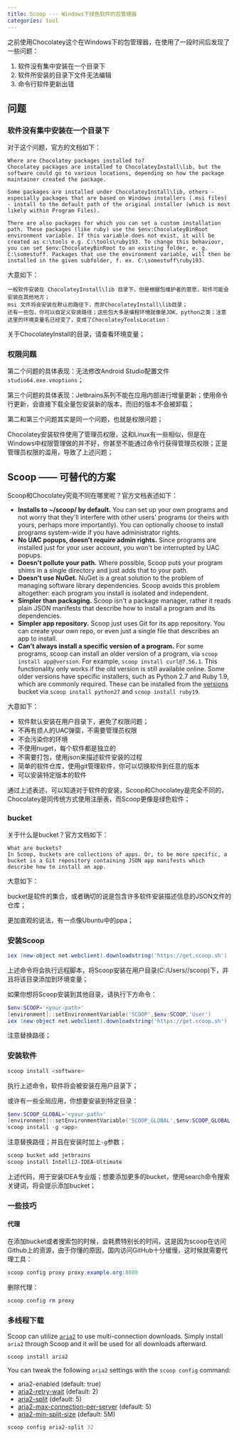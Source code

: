 ```yaml
---
title: Scoop --- Windows下绿色软件的包管理器
categories: tool
---
```




之前使用Chocolatey这个在Windows下的包管理器，在使用了一段时间后发现了一些问题：

1. 软件没有集中安装在一个目录下
2. 软件所安装的目录下文件无法编辑
3. 命令行软件更新出错

## 问题

### 软件没有集中安装在一个目录下

对于这个问题，官方的文档如下：

```
Where are Chocolatey packages installed to?
Chocolatey packages are installed to ChocolateyInstall\lib, but the software could go to various locations, depending on how the package maintainer created the package.

Some packages are installed under ChocolateyInstall\lib, others - especially packages that are based on Windows installers (.msi files) - install to the default path of the original installer (which is most likely within Program Files).

There are also packages for which you can set a custom installation path. These packages (like ruby) use the $env:ChocolateyBinRoot environment variable. If this variable does not exist, it will be created as c:\tools e.g. C:\tools\ruby193. To change this behaviour, you can set $env:ChocolateyBinRoot to an existing folder, e. g. C:\somestuff. Packages that use the environment variable, will then be installed in the given subfolder, f. ex. C:\somestuff\ruby193.
```

大意如下：

```
一般软件安装在 ChocolateyInstall\lib 目录下，但是根据包维护者的意愿，软件可能会安装在其他地方；
msi 文件将会安装在默认的路径下，而非ChocolateyInstall\lib目录；
还有一些包，你可以自定义安装路径；这些包大多是编程环境就像是JDK、python之类；注意这里的环境变量名已经变了，变成了ChocolateyToolsLocation：
```

关于ChocolateyInstall的目录，请查看环境变量；

### 权限问题

第二个问题的具体表现：无法修改Android Studio配置文件`studio64.exe.vmoptions`；

第三个问题的具体表现：Jetbrains系列不能在应用内部进行增量更新；使用命令行更新，会直接下载全量包安装新的版本，而旧的版本不会被卸载；

第二和第三个问题其实是同一个问题，也就是权限问题；

Chocolatey安装软件使用了管理员权限，这和Linux有一些相似，但是在Windows中权限管理做的并不好，你甚至不能通过命令行获得管理员权限；正是管理员权限的滥用，导致了上述问题；

## Scoop —— 可替代的方案

Scoop和Chocolatey究竟不同在哪里呢？官方文档表述如下：

- **Installs to ~/scoop/ by default.** You can set up your own programs and not worry that they'll interfere with other users' programs (or theirs with yours, perhaps more importantly). You can optionally choose to install programs system-wide if you have administrator rights.
- **No UAC popups, doesn't require admin rights.** Since programs are installed just for your user account, you won't be interrupted by UAC popups.
- **Doesn't pollute your path.** Where possible, Scoop puts your program shims in a single directory and just adds that to your path.
- **Doesn't use NuGet.** NuGet is a great solution to the problem of managing software library dependencies. Scoop avoids this problem altogether: each program you install is isolated and independent.
- **Simpler than packaging.** Scoop isn't a package manager, rather it reads plain JSON manifests that describe how to install a program and its dependencies.
- **Simpler app repository.** Scoop just uses Git for its app repository. You can create your own repo, or even just a single file that describes an app to install.
- **Can't always install a specific version of a program.** For some programs, scoop can install an older version of a program, via `scoop install app@version`. For example, `scoop install curl@7.56.1`. This functionality only works if the old version is still available online. Some older versions have specific installers, such as Python 2.7 and Ruby 1.9, which are commonly required. These can be installed from the [versions](https://github.com/scoopinstaller/versions/) bucket via `scoop install python27` and `scoop install ruby19`.

大意如下：

* 软件默认安装在用户目录下，避免了权限问题；
* 不再有烦人的UAC弹窗，不需要管理员权限
* 不会污染你的环境
* 不使用nuget，每个软件都是独立的
* 不需要打包，使用json来描述软件安装的过程
* 简单的软件仓库，使用git管理软件，你可以切换软件到任意的版本
* 可以安装特定版本的软件

通过上述表述，可以知道对于软件的安装，Scoop和Chocolatey是完全不同的，Chocolatey是同传统方式使用注册表，而Scoop更像是绿色软件；

### bucket

关于什么是bucket？官方文档如下：

```
What are buckets?
In Scoop, buckets are collections of apps. Or, to be more specific, a bucket is a Git repository containing JSON app manifests which describe how to install an app.
```

大意如下：

bucket是软件的集合，或者确切的说是包含许多软件安装描述信息的JSON文件的仓库；

更加直观的说法，有一点像Ubuntu中的ppa；

### 安装Scoop

```powershell
iex (new-object net.webclient).downloadstring('https://get.scoop.sh')
```

上述命令将会执行远程脚本，将Scoop安装在用户目录(C:/Users/<username>/scoop)下，并且将该目录添加到环境变量；

如果你想将Scoop安装到其他目录，请执行下方命令：

```powershell
$env:SCOOP='<your-path>'
[environment]::setEnvironmentVariable('SCOOP',$env:SCOOP,'User')
iex (new-object net.webclient).downloadstring('https://get.scoop.sh')
```

注意替换路径；

### 安装软件

```powershell
scoop install <software>
```

执行上述命令，软件将会被安装在用户目录下；

或许有一些全局应用，你想要安装到特定目录：

```powershell
$env:SCOOP_GLOBAL='<your-path>'
[environment]::setEnvironmentVariable('SCOOP_GLOBAL',$env:SCOOP_GLOBAL,'Machine')
scoop install -g <app>
```

注意替换路径；并且在安装时加上`-g`参数；

```powershell
scoop bucket add jetbrains
scoop install IntelliJ-IDEA-Ultimate
```

上述代码，用于安装IDEA专业版；想要添加更多的bucket，使用search命令搜索关键词，将会提示添加bucket；

### 一些技巧

#### 代理

在添加bucket或者搜索包的时候，会耗费特别长的时间，这是因为scoop在访问Github上的资源，由于你懂的原因，国内访问GitHub十分缓慢，这时候就需要代理工具：

```powershell
scoop config proxy proxy.example.org:8080
```

删除代理：

```powershell
scoop config rm proxy
```

### 多线程下载

Scoop can utilize [`aria2`](https://github.com/aria2/aria2) to use multi-connection downloads. Simply install `aria2` through Scoop and it will be used for all downloads afterward.

```
scoop install aria2
```

You can tweak the following `aria2` settings with the `scoop config` command:

- aria2-enabled (default: true)
- [aria2-retry-wait](https://aria2.github.io/manual/en/html/aria2c.html#cmdoption-retry-wait) (default: 2)
- [aria2-split](https://aria2.github.io/manual/en/html/aria2c.html#cmdoption-s) (default: 5)
- [aria2-max-connection-per-server](https://aria2.github.io/manual/en/html/aria2c.html#cmdoption-x) (default: 5)
- [aria2-min-split-size](https://aria2.github.io/manual/en/html/aria2c.html#cmdoption-k) (default: 5M)

```powershell
scoop config aria2-split 32
```

